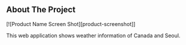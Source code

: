 
<!-- ABOUT THE PROJECT -->
## About The Project

[![Product Name Screen Shot][product-screenshot]]

This web application shows weather information of Canada and Seoul.
